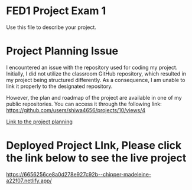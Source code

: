 # FED1 Project Exam 1

Use this file to describe your project.

# Project Planning Issue

I encountered an issue with the repository used for coding my project. Initially, I did not utilize the classroom GitHub repository, which resulted in my project being structured differently. As a consequence, I am unable to link it properly to the designated repository.

However, the plan and roadmap of the project are available in one of my public repositories. You can access it through the following link: https://github.com/users/shiwa4656/projects/10/views/4

[Link to the project planning](https://github.com/users/shiwa4656/projects/10/views/1)


# Deployed Project LInk, Please click the link below to see the live project

https://6656256ce8a0d278e927c92b--chipper-madeleine-a22f07.netlify.app/
